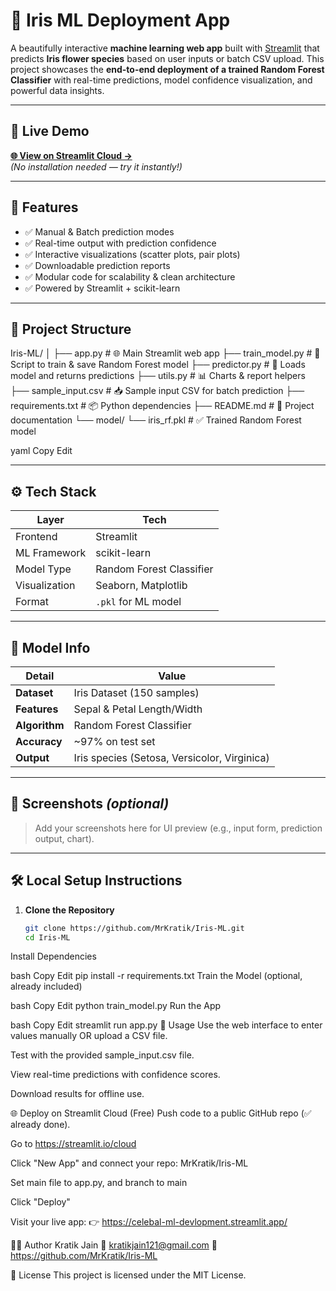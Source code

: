 # 🌸 Iris ML Deployment App

A beautifully interactive **machine learning web app** built with [Streamlit](https://streamlit.io/) that predicts **Iris flower species** based on user inputs or batch CSV upload. This project showcases the **end-to-end deployment of a trained Random Forest Classifier** with real-time predictions, model confidence visualization, and powerful data insights.

---

## 🔗 Live Demo  
**[🌐 View on Streamlit Cloud →](https://celebal-ml-devlopment.streamlit.app/)**  
_(No installation needed — try it instantly!)_

---

## 🚀 Features

- ✅ Manual & Batch prediction modes  
- ✅ Real-time output with prediction confidence  
- ✅ Interactive visualizations (scatter plots, pair plots)  
- ✅ Downloadable prediction reports  
- ✅ Modular code for scalability & clean architecture  
- ✅ Powered by Streamlit + scikit-learn

---

## 📁 Project Structure

Iris-ML/
│
├── app.py # 🌐 Main Streamlit web app
├── train_model.py # 🧠 Script to train & save Random Forest model
├── predictor.py # 🔮 Loads model and returns predictions
├── utils.py # 📊 Charts & report helpers
├── sample_input.csv # 📥 Sample input CSV for batch prediction
├── requirements.txt # 📦 Python dependencies
├── README.md # 📘 Project documentation
└── model/
└── iris_rf.pkl # ✅ Trained Random Forest model

yaml
Copy
Edit

---

## ⚙️ Tech Stack

| Layer        | Tech                  |
|--------------|------------------------|
| Frontend     | Streamlit              |
| ML Framework | scikit-learn           |
| Model Type   | Random Forest Classifier |
| Visualization| Seaborn, Matplotlib    |
| Format       | `.pkl` for ML model    |

---

## 🧠 Model Info

| Detail         | Value                       |
|----------------|-----------------------------|
| **Dataset**    | Iris Dataset (150 samples)  |
| **Features**   | Sepal & Petal Length/Width  |
| **Algorithm**  | Random Forest Classifier    |
| **Accuracy**   | ~97% on test set            |
| **Output**     | Iris species (Setosa, Versicolor, Virginica) |

---

## 📸 Screenshots *(optional)*  
> Add your screenshots here for UI preview (e.g., input form, prediction output, chart).

---

## 🛠️ Local Setup Instructions

1. **Clone the Repository**
   ```bash
   git clone https://github.com/MrKratik/Iris-ML.git
   cd Iris-ML
Install Dependencies

bash
Copy
Edit
pip install -r requirements.txt
Train the Model (optional, already included)

bash
Copy
Edit
python train_model.py
Run the App

bash
Copy
Edit
streamlit run app.py
🧪 Usage
Use the web interface to enter values manually OR upload a CSV file.

Test with the provided sample_input.csv file.

View real-time predictions with confidence scores.

Download results for offline use.

🌐 Deploy on Streamlit Cloud (Free)
Push code to a public GitHub repo (✅ already done).

Go to https://streamlit.io/cloud

Click "New App" and connect your repo: MrKratik/Iris-ML

Set main file to app.py, and branch to main

Click "Deploy"

Visit your live app:
👉 https://celebal-ml-devlopment.streamlit.app/

👨‍💻 Author
Kratik Jain
📧 kratikjain121@gmail.com
🔗 https://github.com/MrKratik/Iris-ML

📄 License
This project is licensed under the MIT License.
